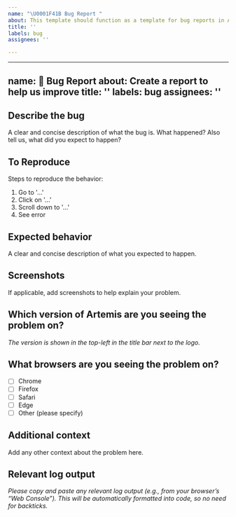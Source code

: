 ```yaml
---
name: "\U0001F41B Bug Report "
about: This template should function as a template for bug reports in Ares2
title: ''
labels: bug
assignees: ''

---
```


---
name: 🐛 Bug Report
about: Create a report to help us improve
title: ''
labels: bug
assignees: ''
---

## Describe the bug
A clear and concise description of what the bug is.
What happened? Also tell us, what did you expect to happen?

## To Reproduce
Steps to reproduce the behavior:
1. Go to '...'
2. Click on '...'
3. Scroll down to '...'
4. See error

## Expected behavior
A clear and concise description of what you expected to happen.

## Screenshots
If applicable, add screenshots to help explain your problem.

## Which version of Artemis are you seeing the problem on?
_The version is shown in the top-left in the title bar next to the logo._

## What browsers are you seeing the problem on?
- [ ] Chrome
- [ ] Firefox
- [ ] Safari
- [ ] Edge
- [ ] Other (please specify)

## Additional context
Add any other context about the problem here.

## Relevant log output
_Please copy and paste any relevant log output (e.g., from your browser’s “Web Console”). This will be automatically formatted into code, so no need for backticks._

